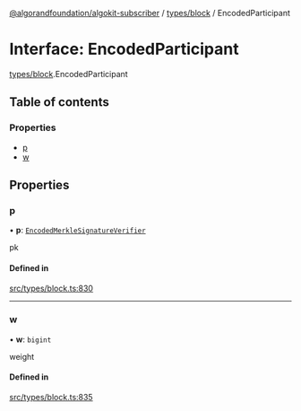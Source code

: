 [@algorandfoundation/algokit-subscriber](../README.md) / [types/block](../modules/types_block.md) / EncodedParticipant

# Interface: EncodedParticipant

[types/block](../modules/types_block.md).EncodedParticipant

## Table of contents

### Properties

- [p](types_block.EncodedParticipant.md#p)
- [w](types_block.EncodedParticipant.md#w)

## Properties

### p

• **p**: [`EncodedMerkleSignatureVerifier`](types_block.EncodedMerkleSignatureVerifier.md)

pk

#### Defined in

[src/types/block.ts:830](https://github.com/algorandfoundation/algokit-subscriber-ts/blob/main/src/types/block.ts#L830)

___

### w

• **w**: `bigint`

weight

#### Defined in

[src/types/block.ts:835](https://github.com/algorandfoundation/algokit-subscriber-ts/blob/main/src/types/block.ts#L835)
